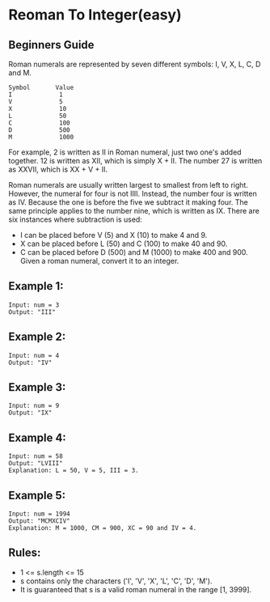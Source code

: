 # Reoman To Integer(easy)

## Beginners Guide

Roman numerals are represented by seven different symbols: I, V, X, L, C, D and M.
```
Symbol       Value
I             1
V             5
X             10
L             50
C             100
D             500
M             1000
```
For example, 2 is written as II in Roman numeral, just two one's added together. 12 is written as XII, which is simply X + II. The number 27 is written as XXVII, which is XX + V + II.

Roman numerals are usually written largest to smallest from left to right. However, the numeral for four is not IIII. Instead, the number four is written as IV. Because the one is before the five we subtract it making four. The same principle applies to the number nine, which is written as IX. There are six instances where subtraction is used:

* I can be placed before V (5) and X (10) to make 4 and 9. 
* X can be placed before L (50) and C (100) to make 40 and 90. 
* C can be placed before D (500) and M (1000) to make 400 and 900.
Given a roman numeral, convert it to an integer.


Example 1:
---
```go=
Input: num = 3
Output: "III"
```

Example 2:
---
```go=
Input: num = 4
Output: "IV"
```

Example 3:
---
```go=
Input: num = 9
Output: "IX"
```

Example 4:
---
```go=
Input: num = 58
Output: "LVIII"
Explanation: L = 50, V = 5, III = 3.
```

Example 5:
---
```go=
Input: num = 1994
Output: "MCMXCIV"
Explanation: M = 1000, CM = 900, XC = 90 and IV = 4.
```

Rules:
---
* 1 <= s.length <= 15
* s contains only the characters ('I', 'V', 'X', 'L', 'C', 'D', 'M').
* It is guaranteed that s is a valid roman numeral in the range [1, 3999].